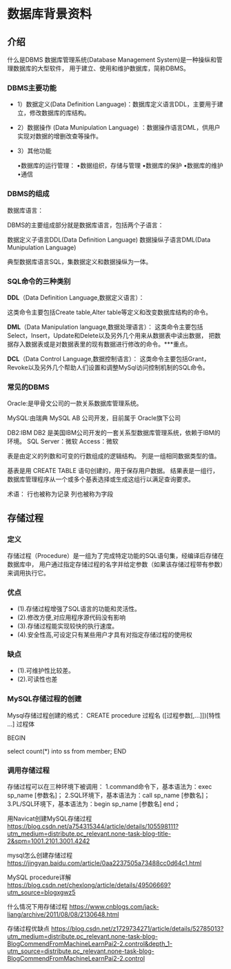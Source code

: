 # 数据库背景资料



## 介绍

什么是DBMS
数据库管理系统(Database Management System)是一种操纵和管理数据库的大型软件，
用于建立、使用和维护数据库，简称DBMS。

### DBMS主要功能

- 1）数据定义(Data Definition Language)：数据库定义语言DDL，主要用于建立，修改数据库的库结构。


- 2）数据操作 (Data Munipulation Language) ：数据操作语言DML，供用户实现对数据的增删改查等操作。


- 3）其他功能

  •数据库的运行管理： 
  •数据组织，存储与管理 
  •数据库的保护 
  •数据库的维护 
  •通信 

### DBMS的组成
数据库语言：

DBMS的主要组成部分就是数据库语言，包括两个子语言：

数据定义子语言DDL(Data Definition Language)
数据操纵子语言DML(Data Munipulation Language)

典型数据库语言SQL，集数据定义和数据操纵为一体。


### SQL命令的三种类别
**DDL**（Data Definition Language,数据定义语言）：

这类命令主要包括Create table,Alter table等定义和改变数据库结构的命令。

**DML**（Data Manipulation language,数据处理语言）：
这类命令主要包括Select，Insert，Update和Delete以及另外几个用来从数据表中读出数据，
把数据存入数据表或是对数据表里的现有数据进行修改的命令。***重点。

**DCL**（Data Control Language,数据控制语言）：
这类命令主要包括Grant，Revoke以及另外几个帮助人们设置和调整MySql访问控制机制的SQL命令。

### 常见的DBMS
Oracle:是甲骨文公司的一款关系数据库管理系统。

MySQL:由瑞典 MySQL AB 公司开发，目前属于 Oracle旗下公司

DB2:IBM DB2 是美国IBM公司开发的一套关系型数据库管理系统，依赖于IBM的环境。
SQL Server：微软
Access：微软

表是由定义的列数和可变的行数组成的逻辑结构。
列是一组相同数据类型的值。

基表是用 CREATE TABLE 语句创建的，用于保存用户数据。
结果表是一组行，数据库管理程序从一个或多个基表选择或生成这组行以满足查询要求。

术语：
行也被称为记录
列也被称为字段

## 存储过程

### 定义

存储过程（Procedure）是一组为了完成特定功能的SQL语句集，经编译后存储在数据库中，
用户通过指定存储过程的名字并给定参数（如果该存储过程带有参数）来调用执行它。

### 优点

- (1).存储过程增强了SQL语言的功能和灵活性。
- (2).修改方便,对应用程序源代码没有影响
- (3).存储过程能实现较快的执行速度。
- (4).安全性高,可设定只有某些用户才具有对指定存储过程的使用权

### 缺点

- (1).可维护性比较差。
- (2).可读性也差

### MySQL存储过程的创建

Mysql存储过程创建的格式：
CREATE procedure 过程名 ([过程参数[,...]])[特性 ...] 过程体

BEGIN

select count(*) into ss from member;
END



### 调用存储过程

存储过程可以在三种环境下被调用：
1.command命令下，基本语法为：exec sp_name [参数名]；
2.SQL环境下，基本语法为：call sp_name [参数名]；
3.PL/SQL环境下，基本语法为：begin sp_name [参数名] end；

用Navicat创建MySQL存储过程
https://blog.csdn.net/a754315344/article/details/105598111?utm_medium=distribute.pc_relevant.none-task-blog-title-2&spm=1001.2101.3001.4242

mysql怎么创建存储过程
https://jingyan.baidu.com/article/0aa2237505a73488cc0d64c1.html

MySQL procedure详解
https://blog.csdn.net/chexlong/article/details/49506669?utm_source=blogxgwz5

什么情况下用存储过程
https://www.cnblogs.com/jack-liang/archive/2011/08/08/2130648.html

存储过程优缺点
https://blog.csdn.net/z1729734271/article/details/52785013?utm_medium=distribute.pc_relevant.none-task-blog-BlogCommendFromMachineLearnPai2-2.control&depth_1-utm_source=distribute.pc_relevant.none-task-blog-BlogCommendFromMachineLearnPai2-2.control